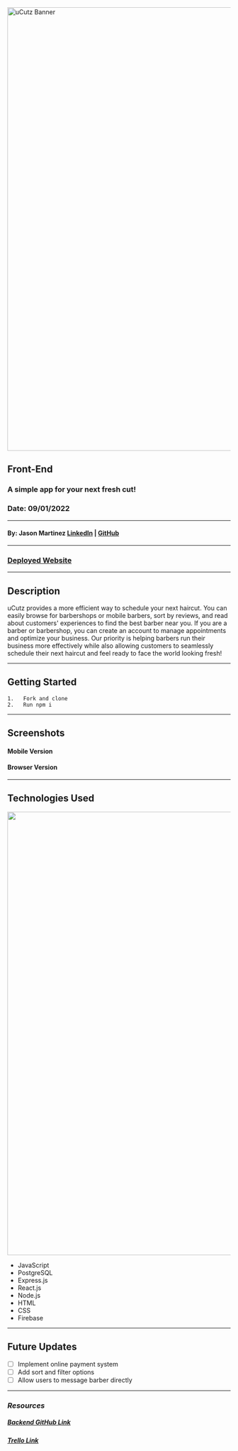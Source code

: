 <img style="center" src="https://www.signsworldwide.com/images/thumbnails/1007/387/detailed/4/Barber-Shop-Stripes-banner.jpg" alt="uCutz Banner"  width="1000">

## Front-End

### A simple app for your next fresh cut!

### Date: 09/01/2022

---

#### By: Jason Martinez <a href="https://www.linkedin.com/in/martinez-jason/" target="_blank" rel="noreferrer">LinkedIn</a> | <a href="https://github.com/jasonmar08" target="_blank" rel="noreferrer">GitHub</a>

---

### <a href="" target="_blank" alt="Deployed Website" rel="noreferrer">Deployed Website</a>

---

## Description

uCutz provides a more efficient way to schedule your next haircut. You can easily browse for barbershops or mobile barbers, sort by reviews, and read about customers' experiences to find the best barber near you. If you are a barber or barbershop, you can create an account to manage appointments and optimize your business. Our priority is helping barbers run their business more effectively while also allowing customers to seamlessly schedule their next haircut and feel ready to face the world looking fresh!

---

## Getting Started

    1.   Fork and clone
    2.   Run npm i

---

## Screenshots

#### Mobile Version


#### Browser Version


---

## Technologies Used

<img style="center" src="https://i.postimg.cc/9fsrDs1d/PERN.png"  width="1000">

- JavaScript
- PostgreSQL
- Express.js
- React.js
- Node.js
- HTML
- CSS
- Firebase

---

## Future Updates

- [ ] Implement online payment system 
- [ ] Add sort and filter options
- [ ] Allow users to message barber directly

---

### **_Resources_**

##### [Backend GitHub Link](https://github.com/jasonmar08/uCutz_Back_End)

##### [Trello Link](https://trello.com/invite/b/CEbsyhcc/b827462dedffdd5d0e34d487a8183d73/ucutz-full-stack-pern)
